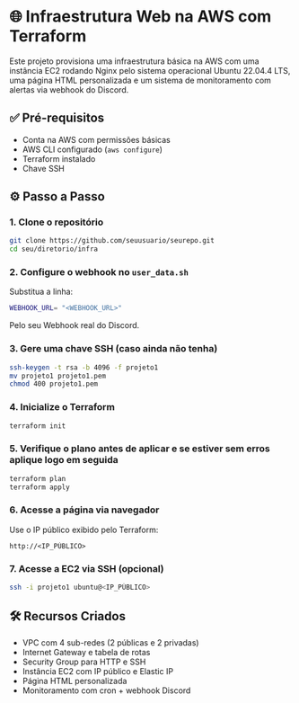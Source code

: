 # 🌐 Infraestrutura Web na AWS com Terraform

Este projeto provisiona uma infraestrutura básica na AWS com uma instância EC2 rodando Nginx pelo sistema operacional Ubuntu 22.04.4 LTS, uma página HTML personalizada e um sistema de monitoramento com alertas via webhook do Discord.

## ✅ Pré-requisitos

- Conta na AWS com permissões básicas
- AWS CLI configurado (`aws configure`)
- Terraform instalado
- Chave SSH

## ⚙️ Passo a Passo

### 1. Clone o repositório

```bash
git clone https://github.com/seuusuario/seurepo.git
cd seu/diretorio/infra
```

### 2. Configure o webhook no `user_data.sh`

Substitua a linha:

```bash
WEBHOOK_URL= "<WEBHOOK_URL>"
```

Pelo seu Webhook real do Discord.

### 3. Gere uma chave SSH (caso ainda não tenha)

```bash
ssh-keygen -t rsa -b 4096 -f projeto1
mv projeto1 projeto1.pem
chmod 400 projeto1.pem
```

### 4. Inicialize o Terraform

```bash
terraform init
```

### 5. Verifique o plano antes de aplicar e se estiver sem erros aplique logo em seguida

```bash
terraform plan
terraform apply
```

### 6. Acesse a página via navegador

Use o IP público exibido pelo Terraform:

```
http://<IP_PÚBLICO>
```

### 7. Acesse a EC2 via SSH (opcional)

```bash
ssh -i projeto1 ubuntu@<IP_PÚBLICO>
```

## 🛠️ Recursos Criados

- VPC com 4 sub-redes (2 públicas e 2 privadas)
- Internet Gateway e tabela de rotas
- Security Group para HTTP e SSH
- Instância EC2 com IP público e Elastic IP
- Página HTML personalizada
- Monitoramento com cron + webhook Discord
